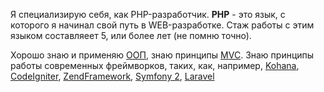 Я специализирую себя, как PHP-разработчик. **PHP** - это язык, с которого я начинал свой путь в WEB-разработке.
Стаж работы с этим языком составляеет 5, или более лет (не помню точно).

Хорошо знаю и применяю [ООП][ооп], знаю принципы [MVC][mvc].
Знаю принципы работы современных фреймворков, таких, как, например,
[Kohana][koh-fw],
[CodeIgniter][cod-fw],
[ZendFramework][zen-fw],
[Symfony 2][sym-fw],
[Laravel][lar-fw]

[ооп]: <http://ru.wikipedia.org/wiki/Объектно-ориентированное_программирование> "Объектно-ориентированое программирование"
[mvc]: <http://ru.wikipedia.org/wiki/Model-View-Controller> "Модель-Представление-Контроллер"
[koh-fw]: <http://kohanaframework.org/> "Kohana Framework"
[cod-fw]: <http://ellislab.com/codeigniter> "CodeIgniter"
[zen-fw]: <http://framework.zend.com/> "ZendFramework"
[sym-fw]: <http://symfony.com/> "Symfony 2 Framework"
[lar-fw]: <http://laravel.com/> "Laravel Framework"